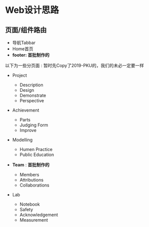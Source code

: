 # Web设计思路

## 页面/组件路由

+ 导航Tabbar
+ Home首页
+ **footer: 首批制作的**



以下为一些分页面   :  暂时先Copy了2019-PKU的，我们的未必一定要一样

+ Project
  + Description
  + Design
  + Demonstrate
  + Perspective

+ Achievement
  + Parts
  + Judging Form
  + Improve
+ Modelling
  + Humen Practice
  + Public Education
+ **Team** :  **首批制作的**
  + Members
  + Attributions
  + Collaborations
+ Lab
  + Notebook
  + Safety
  + Acknowledgement
  + Measurement

